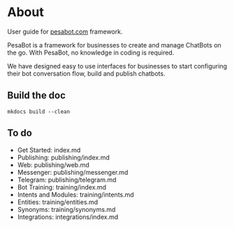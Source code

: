 # About

User guide for [pesabot.com](pesabot.com) framework.

PesaBot is a framework for businesses to create and manage ChatBots on the go. With PesaBot, no knowledge in coding is required.

We have designed easy to use interfaces for businesses to start configuring their bot conversation flow, build and publish chatbots.

## Build the doc

    mkdocs build --clean

## To do

- Get Started: index.md
- Publishing: publishing/index.md
- Web: publishing/web.md
- Messenger: publishing/messenger.md
- Telegram: publishing/telegram.md
- Bot Training: training/index.md
- Intents and Modules: training/intents.md
- Entities: training/entities.md
- Synonyms: training/synonyms.md
- Integrations: integrations/index.md